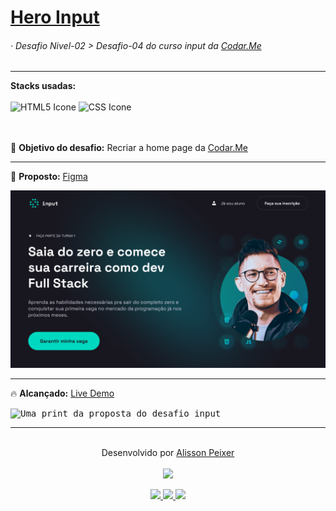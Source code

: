   # <a href="https://alissonpeixer.github.io/HeroInput/">Hero Input</a> 

  ###### · Desafio Nivel-02 > Desafio-04 do curso input da <a href="https://codar.me/input">Codar.Me</a>
  <hr>
  <div>
    <strong>Stacks usadas:</strong>
    <br>
    <br>
    <img src="https://alissonpeixer.github.io/iconStacks/assents/html-5-480px.svg" width="40px" alt="HTML5 Icone">
    <img src="https://alissonpeixer.github.io/iconStacks/assents/css-3-480px.svg" width="40px" alt="CSS Icone">
    <br>
  </div>
  <br>
  <br>
  <dl>   
   🚀 <strong>Objetivo do desafio:</strong> Recriar a home page da <a href="https://codar.me/input">Codar.Me</a>
  </dl>
  <hr>
  <dl>
  📌 <strong>Proposto:</strong> <a href="https://www.figma.com/file/iAEgzblzdJRIR8kk0jyrS0/N%C3%ADvel-2-%E2%80%A2-Desafio-4-%E2%80%A2-Hero-Input">Figma</a>
  </dl>
  <kbd>
  <img src="./assents/ui-desafio04-lvl02.png" alt="Uma print da proposta do desafio input">
  </kbd>
  <hr>
  <dl>
  🔥 <strong>Alcançado:</strong> <a href="https://alissonpeixer.github.io/HeroInput/">Live Demo</a>
  </dl>
  <kbd>
  <img src="https://media.discordapp.net/attachments/902734948270759937/999290963728019496/unknown.png?width=1333&height=671" alt="Uma print da proposta do desafio         input">
  </kbd>
  
<hr>
<p align="center">
    <br>
    <span class="copyright">Desenvolvido por  <a href="https://github.com/alissonpeixer">Alisson Peixer</a></span><br><br>
    <kdb>
      <img src="https://avatars.githubusercontent.com/u/48291580" width="100px" >
    </kdb>
    <p align="center">
  <a href="mailto:roodrigoomendessilva@gmail.com" alt="Gmail">
  <img src="https://img.shields.io/badge/-Gmail-FF0000?style=for-the-badge&labelColor=FF0000&logo=gmail&logoColor=white&link=mailto:alissonpeixer4@gmail.com"/>
  </a>

  <a href="https://www.linkedin.com/in/rodrigomendes-/" alt="Linkedin">
  <img src="https://img.shields.io/badge/-Linkedin-0e76a8?style=for-the-badge&logo=Linkedin&logoColor=white&link=https://www.linkedin.com/in/alissonpeixer/"/>
  </a>

  <a href="https://www.instagram.com/roodrigoomendes/" alt="Instagram">
  <img src="https://img.shields.io/badge/-Instagram-DF0174?style=for-the-   badge&labelColor=DF0174&logo=instagram&logoColor=white&link=https://www.instagram.com/alisson.peixer/"/>
  </a>
</p>
</p>
